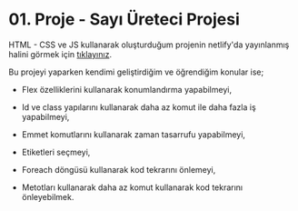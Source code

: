 # 01. Proje - Sayı Üreteci Projesi

HTML - CSS ve JS kullanarak oluşturduğum projenin netlify'da yayınlanmış halini görmek için [tıklayınız](https://sayi-ureteci.netlify.app/).

Bu projeyi yaparken kendimi geliştirdiğim ve öğrendiğim konular ise;

* Flex özelliklerini kullanarak konumlandırma yapabilmeyi,

* Id ve class yapılarını kullanarak daha az komut ile daha fazla iş yapabilmeyi,

* Emmet komutlarını kullanarak zaman tasarrufu yapabilmeyi,

* Etiketleri seçmeyi,

* Foreach döngüsü kullanarak kod tekrarını önlemeyi,

* Metotları kullanarak daha az komut kullanarak kod tekrarını önleyebilmek.